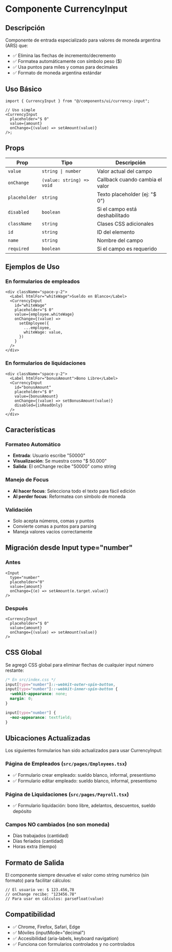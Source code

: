 # Componente CurrencyInput

## Descripción

Componente de entrada especializado para valores de moneda argentina (ARS) que:

- ✅ Elimina las flechas de incremento/decremento
- ✅ Formatea automáticamente con símbolo peso ($)
- ✅ Usa puntos para miles y comas para decimales
- ✅ Formato de moneda argentina estándar

## Uso Básico

```tsx
import { CurrencyInput } from "@/components/ui/currency-input";

// Uso simple
<CurrencyInput
  placeholder="$ 0"
  value={amount}
  onChange={(value) => setAmount(value)}
/>;
```

## Props

| Prop          | Tipo                      | Descripción                     |
| ------------- | ------------------------- | ------------------------------- |
| `value`       | `string \| number`        | Valor actual del campo          |
| `onChange`    | `(value: string) => void` | Callback cuando cambia el valor |
| `placeholder` | `string`                  | Texto placeholder (ej: "$ 0")   |
| `disabled`    | `boolean`                 | Si el campo está deshabilitado  |
| `className`   | `string`                  | Clases CSS adicionales          |
| `id`          | `string`                  | ID del elemento                 |
| `name`        | `string`                  | Nombre del campo                |
| `required`    | `boolean`                 | Si el campo es requerido        |

## Ejemplos de Uso

### En formularios de empleados

```tsx
<div className="space-y-2">
  <Label htmlFor="whiteWage">Sueldo en Blanco</Label>
  <CurrencyInput
    id="whiteWage"
    placeholder="$ 0"
    value={employee.whiteWage}
    onChange={(value) =>
      setEmployee({
        ...employee,
        whiteWage: value,
      })
    }
  />
</div>
```

### En formularios de liquidaciones

```tsx
<div className="space-y-2">
  <Label htmlFor="bonusAmount">Bono Libre</Label>
  <CurrencyInput
    id="bonusAmount"
    placeholder="$ 0"
    value={bonusAmount}
    onChange={(value) => setBonusAmount(value)}
    disabled={isReadOnly}
  />
</div>
```

## Características

### Formateo Automático

- **Entrada**: Usuario escribe "50000"
- **Visualización**: Se muestra como "$ 50.000"
- **Salida**: El onChange recibe "50000" como string

### Manejo de Focus

- **Al hacer focus**: Selecciona todo el texto para fácil edición
- **Al perder focus**: Reformatea con símbolo de moneda

### Validación

- Solo acepta números, comas y puntos
- Convierte comas a puntos para parsing
- Maneja valores vacíos correctamente

## Migración desde Input type="number"

### Antes

```tsx
<Input
  type="number"
  placeholder="0"
  value={amount}
  onChange={(e) => setAmount(e.target.value)}
/>
```

### Después

```tsx
<CurrencyInput
  placeholder="$ 0"
  value={amount}
  onChange={(value) => setAmount(value)}
/>
```

## CSS Global

Se agregó CSS global para eliminar flechas de cualquier input número restante:

```css
/* En src/index.css */
input[type="number"]::-webkit-outer-spin-button,
input[type="number"]::-webkit-inner-spin-button {
  -webkit-appearance: none;
  margin: 0;
}

input[type="number"] {
  -moz-appearance: textfield;
}
```

## Ubicaciones Actualizadas

Los siguientes formularios han sido actualizados para usar CurrencyInput:

### Página de Empleados (`src/pages/Employees.tsx`)

- ✅ Formulario crear empleado: sueldo blanco, informal, presentismo
- ✅ Formulario editar empleado: sueldo blanco, informal, presentismo

### Página de Liquidaciones (`src/pages/Payroll.tsx`)

- ✅ Formulario liquidación: bono libre, adelantos, descuentos, sueldo depósito

### Campos NO cambiados (no son moneda)

- Días trabajados (cantidad)
- Días feriados (cantidad)
- Horas extra (tiempo)

## Formato de Salida

El componente siempre devuelve el valor como string numérico (sin formato) para facilitar cálculos:

```tsx
// El usuario ve: $ 123.456,78
// onChange recibe: "123456.78"
// Para usar en cálculos: parseFloat(value)
```

## Compatibilidad

- ✅ Chrome, Firefox, Safari, Edge
- ✅ Móviles (inputMode="decimal")
- ✅ Accesibilidad (aria-labels, keyboard navigation)
- ✅ Funciona con formularios controlados y no controlados
